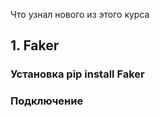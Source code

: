 
Что узнал нового из этого курса

  ## 1. Faker
  ### Установка **pip install Faker**
  ### Подключение 